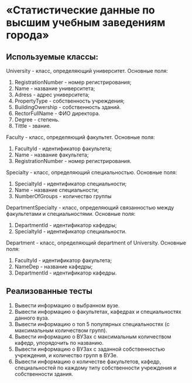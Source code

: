 #  «Статистические данные по высшим учебным заведениям города»

## Используемые классы:
University - класс, определяющий университет.
Основные поля:
1) RegistrationNumber - номер регистрирования;
2) Name - название университета;
3) Adress - адрес университета;
4) PropertyType - собственность учреждения;
5) BuildingOwership - собственность зданий.
6) RectorFullName - ФИО директора.
7) Degree - степень.
8) Tittle - звание.

Faculty - класс, определяющий факультет.
Основные поля:
1) FacultyId - идентификатор факультета;
2) Name - название факультета;
3) RegistrationNumber - номер регистрирования.

Specialty - класс, определяющий специальностью.
Основные поля:
1) SpecialtyId - идентификатор специальности;
2) Name - название специальности;
3) NumberOfGroups - количество группы

DepartmentSpecialty - класс, определяющий связанностью между факультетами и специальностями.
Основные поля:
1) DepartmentId - идентификатор кафедры;
2) SpecialtyId - идентификатор специальности.


Department - класс, определяющий department of University.
Основные поля:
1) FacultyId - идентификатор факультета;
2) NameDep - название кафедры;
3) DepartmentId - идентификатор кафедры.

## Реализованные тесты
1) Вывести информацию о выбранном вузе.
2) Вывести информацию о факультетах, кафедрах и специальностях данного вуза.
3) Вывести информацию о топ 5 популярных специальностях (с максимальным количеством групп).
4) Вывести информацию о ВУЗах с максимальным количеством кафедр, упорядочить по названию.
5) Вывести информацию о ВУЗах с заданной собственностью учреждения, и количество групп в ВУЗе. 
6) Вывести информацию о количестве факультетов, кафедр, специальностей по каждому типу собственности учреждения и собственности здания.
